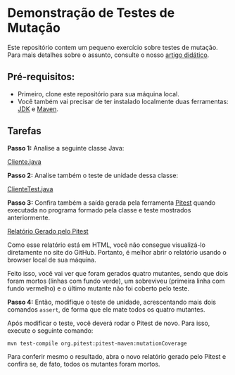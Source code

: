 # Demonstração de Testes de Mutação

Este repositório contem um pequeno exercício sobre testes de mutação. Para mais detalhes sobre o assunto, consulte o nosso [artigo didático](https://engsoftmoderna.info/artigos/testes-mutacao.html).

## Pré-requisitos:

* Primeiro, clone este repositório para sua máquina local.
* Você também vai precisar de ter instalado localmente duas ferramentas: [JDK](https://www.oracle.com/br/java/technologies/downloads/) e [Maven](download).

## Tarefas

**Passo 1:** Analise a seguinte classe Java:

[Cliente.java](./src/main/java/com/example/Cliente.java)

**Passo 2:**  Analise também o teste de unidade dessa classe:

[ClienteTest.java](./src/test/java/com/example/ClienteTest.java)

**Passo 3:**  Confira também a saída gerada pela ferramenta [Pitest](https://pitest.org/) quando executada no programa formado pela classe e teste mostrados anteriormente.

[Relatório Gerado pelo Pitest](./target/pit-reports/index.html)

Como esse relatório está em HTML, você não consegue visualizá-lo diretamente no site do GitHub. Portanto, é melhor abrir o relatório usando o browser local de sua máquina.

Feito isso, você vai ver que foram gerados quatro mutantes, sendo que dois foram mortos (linhas com fundo verde), um sobreviveu (primeira linha com fundo vermelho) e o último mutante não foi coberto pelo teste.


**Passo 4:**  Então, modifique o teste de unidade, acrescentando mais dois comandos `assert`, de forma que ele mate todos os quatro mutantes.

Após modificar o teste, você deverá rodar o Pitest de novo. Para isso, execute o seguinte comando:

`mvn test-compile org.pitest:pitest-maven:mutationCoverage`

Para conferir mesmo o resultado, abra o novo relatório gerado pelo Pitest e confira se, de fato, todos os mutantes foram mortos.
